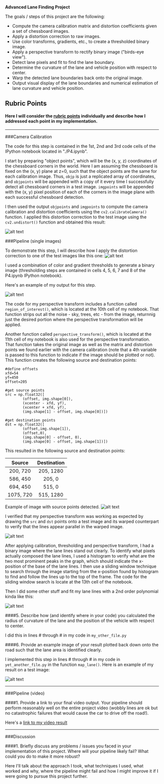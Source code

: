 **Advanced Lane Finding Project**

The goals / steps of this project are the following:

* Compute the camera calibration matrix and distortion coefficients given a set of chessboard images.
* Apply a distortion correction to raw images.
* Use color transforms, gradients, etc., to create a thresholded binary image.
* Apply a perspective transform to rectify binary image ("birds-eye view").
* Detect lane pixels and fit to find the lane boundary.
* Determine the curvature of the lane and vehicle position with respect to center.
* Warp the detected lane boundaries back onto the original image.
* Output visual display of the lane boundaries and numerical estimation of lane curvature and vehicle position.

[//]: # (Image References)

[image1]: ./examples/undistort_output.png "Undistorted"
[image2]: ./test_images/test1.jpg "Road Transformed"
[image3]: ./examples/binary_combo_example.jpg "Binary Example"
[image4]: ./examples/warped_straight_lines.jpg "Warp Example"
[image5]: ./examples/color_fit_lines.jpg "Fit Visual"
[image6]: ./examples/example_output.jpg "Output"
[video1]: ./project_video.mp4 "Video"

## Rubric Points
#### Here I will consider the [rubric points](https://review.udacity.com/#!/rubrics/571/view) individually and describe how I addressed each point in my implementation. 
---

###Camera Calibration

The code for this step is contained in the 1st, 2nd and 3rd code cells of the IPython notebook located in "./P4.ipynb".  

I start by preparing "object points", which will be the (x, y, z) coordinates of the chessboard corners in the world. Here I am assuming the chessboard is fixed on the (x, y) plane at z=0, such that the object points are the same for each calibration image.  Thus, `objp` is just a replicated array of coordinates, and `objpoints` will be appended with a copy of it every time I successfully detect all chessboard corners in a test image.  `imgpoints` will be appended with the (x, y) pixel position of each of the corners in the image plane with each successful chessboard detection.  

I then used the output `objpoints` and `imgpoints` to compute the camera calibration and distortion coefficients using the `cv2.calibrateCamera()` function.  I applied this distortion correction to the test image using the `cv2.undistort()` function and obtained this result: 

![alt text][image1]

###Pipeline (single images)

To demonstrate this step, I will describe how I apply the distortion correction to one of the test images like this one:
![alt text][image2]

I used a combination of color and gradient thresholds to generate a binary image (thresholding steps are contained in cells 4, 5, 6, 7 and 8 of the P4.ipynb IPython notebook).  

Here's an example of my output for this step.

![alt text][image3]

The code for my perspective transform includes a function called `region_of_interest()`, which is located at the 10th cell of my notebook. That function strips out all the noise - sky, trees, etc - from the image, returnnig just the desired portion where the perspective transformation will be applied. 

Another function called `perspective_transform()`, which is located at the 11th cell of my notebook is also used for the perspective transformation. That function takes the original image as well as the matrix and distortion points we found earlier with the camera calibration (note that a 4th variable is passed to this function to indicate if the image should be plotted or not). This function creates the following source and destination points:

```
#define offsets
xfd=54
yf=450
offset=205

#get source points
src = np.float32([
        (offset, img.shape[0]),
        (xcenter - xfd, yf),
        (xcenter + xfd, yf),
        (img.shape[1] - offset, img.shape[0])])

#get destination points
dst = np.float32([
        (offset,img.shape[1]),
        (offset,0),
        (img.shape[0] - offset, 0),
        (img.shape[0] - offset, img.shape[1])])
```

This resulted in the following source and destination points:

| Source        | Destination   | 
|:-------------:|:-------------:| 
| 200, 720      | 205, 1280        | 
| 586, 450      | 205, 0      |
| 694, 450     | 515, 0      |
| 1075, 720      | 515, 1280        |

Example of image with source points detected.
![alt text][image4]

I verified that my perspective transform was working as expected by drawing the `src` and `dst` points onto a test image and its warped counterpart to verify that the lines appear parallel in the warped image.

![alt text][image4]

After applying calibration, thresholding and perspective transform, I had a binary image where the lane lines stand out clearly. To identify what pixels actually composed the lane lines, I used a histogram to verify what are the two most prominent peaks in the graph, which should indicate the x-position of the base of the lane lines. I then use a sliding window technique to search through the image starting from the x-position found by histogram to find and follow the lines up to the top of the frame. The code for the sliding window search is locate at the 13th cell of the notebook. 

Then I did some other stuff and fit my lane lines with a 2nd order polynomial kinda like this:

![alt text][image5]

####5. Describe how (and identify where in your code) you calculated the radius of curvature of the lane and the position of the vehicle with respect to center.

I did this in lines # through # in my code in `my_other_file.py`

####6. Provide an example image of your result plotted back down onto the road such that the lane area is identified clearly.

I implemented this step in lines # through # in my code in `yet_another_file.py` in the function `map_lane()`.  Here is an example of my result on a test image:

![alt text][image6]

---

###Pipeline (video)

####1. Provide a link to your final video output.  Your pipeline should perform reasonably well on the entire project video (wobbly lines are ok but no catastrophic failures that would cause the car to drive off the road!).

Here's a [link to my video result](./project_video.mp4)

---

###Discussion

####1. Briefly discuss any problems / issues you faced in your implementation of this project.  Where will your pipeline likely fail?  What could you do to make it more robust?

Here I'll talk about the approach I took, what techniques I used, what worked and why, where the pipeline might fail and how I might improve it if I were going to pursue this project further.  


